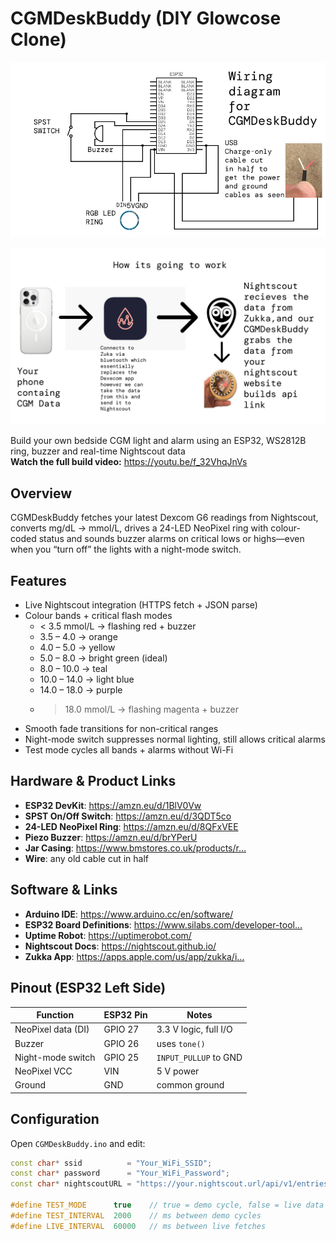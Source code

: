 # CGMDeskBuddy (DIY Glowcose Clone)

![Wiring diagram for CGMDeskBuddy](cgmbuddywiring.png)

![How it’s going to work](plan.png)

Build your own bedside CGM light and alarm using an ESP32, WS2812B ring, buzzer and real-time Nightscout data  
**Watch the full build video:** https://youtu.be/f_32VhqJnVs

## Overview

CGMDeskBuddy fetches your latest Dexcom G6 readings from Nightscout, converts mg/dL → mmol/L, drives a 24-LED NeoPixel ring with colour-coded status and sounds buzzer alarms on critical lows or highs—even when you “turn off” the lights with a night-mode switch.

## Features

- Live Nightscout integration (HTTPS fetch + JSON parse)  
- Colour bands + critical flash modes  
  - < 3.5 mmol/L → flashing red + buzzer  
  - 3.5 – 4.0 → orange  
  - 4.0 – 5.0 → yellow  
  - 5.0 – 8.0 → bright green (ideal)  
  - 8.0 – 10.0 → teal  
  - 10.0 – 14.0 → light blue  
  - 14.0 – 18.0 → purple  
  - > 18.0 mmol/L → flashing magenta + buzzer  
- Smooth fade transitions for non-critical ranges  
- Night-mode switch suppresses normal lighting, still allows critical alarms  
- Test mode cycles all bands + alarms without Wi-Fi

## Hardware & Product Links

- **ESP32 DevKit**: https://amzn.eu/d/1BlV0Vw  
- **SPST On/Off Switch**: https://amzn.eu/d/3QDT5co  
- **24-LED NeoPixel Ring**: https://amzn.eu/d/8QFxVEE  
- **Piezo Buzzer**: https://amzn.eu/d/brYPerU  
- **Jar Casing**: https://www.bmstores.co.uk/products/r…  
- **Wire**: any old cable cut in half

## Software & Links

- **Arduino IDE**: https://www.arduino.cc/en/software/  
- **ESP32 Board Definitions**: https://www.silabs.com/developer-tool…  
- **Uptime Robot**: https://uptimerobot.com/  
- **Nightscout Docs**: https://nightscout.github.io/  
- **Zukka App**: https://apps.apple.com/us/app/zukka/i…

## Pinout (ESP32 Left Side)

| Function           | ESP32 Pin | Notes                       |
|--------------------|-----------|-----------------------------|
| NeoPixel data (DI) | GPIO 27   | 3.3 V logic, full I/O       |
| Buzzer             | GPIO 26   | uses `tone()`               |
| Night-mode switch  | GPIO 25   | `INPUT_PULLUP` to GND       |
| NeoPixel VCC       | VIN       | 5 V power                   |
| Ground             | GND       | common ground               |

## Configuration

Open `CGMDeskBuddy.ino` and edit:

```cpp
const char* ssid          = "Your_WiFi_SSID";
const char* password      = "Your_WiFi_Password";
const char* nightscoutURL = "https://your.nightscout.url/api/v1/entries.json?count=1";

#define TEST_MODE      true    // true = demo cycle, false = live data
#define TEST_INTERVAL  2000    // ms between demo cycles
#define LIVE_INTERVAL  60000   // ms between live fetches
